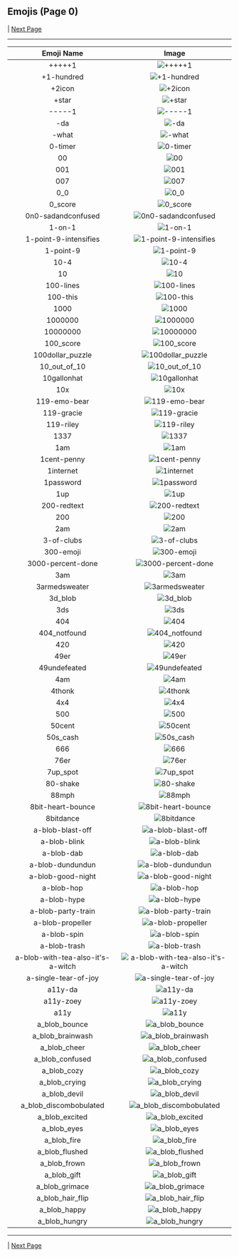 
## Emojis (Page 0)


  | [Next Page](/docs/hashicorp/page-a-0001.md)

<hr />

|Emoji Name|Image|
| :-: | :-: |
|+++++1| ![+++++1](/emojis/hashicorp/+++++1.png)|
|+1-hundred| ![+1-hundred](/emojis/hashicorp/+1-hundred.png)|
|+2icon| ![+2icon](/emojis/hashicorp/+2icon.png)|
|+star| ![+star](/emojis/hashicorp/+star.png)|
|-----1| ![-----1](/emojis/hashicorp/-----1.png)|
|-da| ![-da](/emojis/hashicorp/-da.png)|
|-what| ![-what](/emojis/hashicorp/-what.png)|
|0-timer| ![0-timer](/emojis/hashicorp/0-timer.png)|
|00| ![00](/emojis/hashicorp/00.png)|
|001| ![001](/emojis/hashicorp/001.png)|
|007| ![007](/emojis/hashicorp/007.png)|
|0_0| ![0_0](/emojis/hashicorp/0_0.gif)|
|0_score| ![0_score](/emojis/hashicorp/0_score.gif)|
|0n0-sadandconfused| ![0n0-sadandconfused](/emojis/hashicorp/0n0-sadandconfused.png)|
|1-on-1| ![1-on-1](/emojis/hashicorp/1-on-1.png)|
|1-point-9-intensifies| ![1-point-9-intensifies](/emojis/hashicorp/1-point-9-intensifies.gif)|
|1-point-9| ![1-point-9](/emojis/hashicorp/1-point-9.png)|
|10-4| ![10-4](/emojis/hashicorp/10-4.png)|
|10| ![10](/emojis/hashicorp/10.gif)|
|100-lines| ![100-lines](/emojis/hashicorp/100-lines.gif)|
|100-this| ![100-this](/emojis/hashicorp/100-this.png)|
|1000| ![1000](/emojis/hashicorp/1000.png)|
|1000000| ![1000000](/emojis/hashicorp/1000000.png)|
|10000000| ![10000000](/emojis/hashicorp/10000000.gif)|
|100_score| ![100_score](/emojis/hashicorp/100_score.gif)|
|100dollar_puzzle| ![100dollar_puzzle](/emojis/hashicorp/100dollar_puzzle.jpg)|
|10_out_of_10| ![10_out_of_10](/emojis/hashicorp/10_out_of_10.gif)|
|10gallonhat| ![10gallonhat](/emojis/hashicorp/10gallonhat.png)|
|10x| ![10x](/emojis/hashicorp/10x.png)|
|119-emo-bear| ![119-emo-bear](/emojis/hashicorp/119-emo-bear.jpg)|
|119-gracie| ![119-gracie](/emojis/hashicorp/119-gracie.jpg)|
|119-riley| ![119-riley](/emojis/hashicorp/119-riley.jpg)|
|1337| ![1337](/emojis/hashicorp/1337.png)|
|1am| ![1am](/emojis/hashicorp/1am.png)|
|1cent-penny| ![1cent-penny](/emojis/hashicorp/1cent-penny.png)|
|1internet| ![1internet](/emojis/hashicorp/1internet.png)|
|1password| ![1password](/emojis/hashicorp/1password.png)|
|1up| ![1up](/emojis/hashicorp/1up.png)|
|200-redtext| ![200-redtext](/emojis/hashicorp/200-redtext.png)|
|200| ![200](/emojis/hashicorp/200.jpg)|
|2am| ![2am](/emojis/hashicorp/2am.png)|
|3-of-clubs| ![3-of-clubs](/emojis/hashicorp/3-of-clubs.png)|
|300-emoji| ![300-emoji](/emojis/hashicorp/300-emoji.jpg)|
|3000-percent-done| ![3000-percent-done](/emojis/hashicorp/3000-percent-done.png)|
|3am| ![3am](/emojis/hashicorp/3am.png)|
|3armedsweater| ![3armedsweater](/emojis/hashicorp/3armedsweater.jpg)|
|3d_blob| ![3d_blob](/emojis/hashicorp/3d_blob.png)|
|3ds| ![3ds](/emojis/hashicorp/3ds.jpg)|
|404| ![404](/emojis/hashicorp/404.png)|
|404_notfound| ![404_notfound](/emojis/hashicorp/404_notfound.jpg)|
|420| ![420](/emojis/hashicorp/420.png)|
|49er| ![49er](/emojis/hashicorp/49er.png)|
|49undefeated| ![49undefeated](/emojis/hashicorp/49undefeated.jpg)|
|4am| ![4am](/emojis/hashicorp/4am.png)|
|4thonk| ![4thonk](/emojis/hashicorp/4thonk.png)|
|4x4| ![4x4](/emojis/hashicorp/4x4.png)|
|500| ![500](/emojis/hashicorp/500.png)|
|50cent| ![50cent](/emojis/hashicorp/50cent.png)|
|50s_cash| ![50s_cash](/emojis/hashicorp/50s_cash.gif)|
|666| ![666](/emojis/hashicorp/666.png)|
|76er| ![76er](/emojis/hashicorp/76er.png)|
|7up_spot| ![7up_spot](/emojis/hashicorp/7up_spot.png)|
|80-shake| ![80-shake](/emojis/hashicorp/80-shake.gif)|
|88mph| ![88mph](/emojis/hashicorp/88mph.gif)|
|8bit-heart-bounce| ![8bit-heart-bounce](/emojis/hashicorp/8bit-heart-bounce.gif)|
|8bitdance| ![8bitdance](/emojis/hashicorp/8bitdance.gif)|
|a-blob-blast-off| ![a-blob-blast-off](/emojis/hashicorp/a-blob-blast-off.gif)|
|a-blob-blink| ![a-blob-blink](/emojis/hashicorp/a-blob-blink.gif)|
|a-blob-dab| ![a-blob-dab](/emojis/hashicorp/a-blob-dab.gif)|
|a-blob-dundundun| ![a-blob-dundundun](/emojis/hashicorp/a-blob-dundundun.gif)|
|a-blob-good-night| ![a-blob-good-night](/emojis/hashicorp/a-blob-good-night.gif)|
|a-blob-hop| ![a-blob-hop](/emojis/hashicorp/a-blob-hop.gif)|
|a-blob-hype| ![a-blob-hype](/emojis/hashicorp/a-blob-hype.gif)|
|a-blob-party-train| ![a-blob-party-train](/emojis/hashicorp/a-blob-party-train.gif)|
|a-blob-propeller| ![a-blob-propeller](/emojis/hashicorp/a-blob-propeller.gif)|
|a-blob-spin| ![a-blob-spin](/emojis/hashicorp/a-blob-spin.gif)|
|a-blob-trash| ![a-blob-trash](/emojis/hashicorp/a-blob-trash.gif)|
|a-blob-with-tea-also-it's-a-witch| ![a-blob-with-tea-also-it's-a-witch](/emojis/hashicorp/a-blob-with-tea-also-it's-a-witch.png)|
|a-single-tear-of-joy| ![a-single-tear-of-joy](/emojis/hashicorp/a-single-tear-of-joy.png)|
|a11y-da| ![a11y-da](/emojis/hashicorp/a11y-da.png)|
|a11y-zoey| ![a11y-zoey](/emojis/hashicorp/a11y-zoey.png)|
|a11y| ![a11y](/emojis/hashicorp/a11y.png)|
|a_blob_bounce| ![a_blob_bounce](/emojis/hashicorp/a_blob_bounce.gif)|
|a_blob_brainwash| ![a_blob_brainwash](/emojis/hashicorp/a_blob_brainwash.gif)|
|a_blob_cheer| ![a_blob_cheer](/emojis/hashicorp/a_blob_cheer.gif)|
|a_blob_confused| ![a_blob_confused](/emojis/hashicorp/a_blob_confused.gif)|
|a_blob_cozy| ![a_blob_cozy](/emojis/hashicorp/a_blob_cozy.png)|
|a_blob_crying| ![a_blob_crying](/emojis/hashicorp/a_blob_crying.gif)|
|a_blob_devil| ![a_blob_devil](/emojis/hashicorp/a_blob_devil.gif)|
|a_blob_discombobulated| ![a_blob_discombobulated](/emojis/hashicorp/a_blob_discombobulated.gif)|
|a_blob_excited| ![a_blob_excited](/emojis/hashicorp/a_blob_excited.gif)|
|a_blob_eyes| ![a_blob_eyes](/emojis/hashicorp/a_blob_eyes.gif)|
|a_blob_fire| ![a_blob_fire](/emojis/hashicorp/a_blob_fire.gif)|
|a_blob_flushed| ![a_blob_flushed](/emojis/hashicorp/a_blob_flushed.gif)|
|a_blob_frown| ![a_blob_frown](/emojis/hashicorp/a_blob_frown.gif)|
|a_blob_gift| ![a_blob_gift](/emojis/hashicorp/a_blob_gift.gif)|
|a_blob_grimace| ![a_blob_grimace](/emojis/hashicorp/a_blob_grimace.gif)|
|a_blob_hair_flip| ![a_blob_hair_flip](/emojis/hashicorp/a_blob_hair_flip.gif)|
|a_blob_happy| ![a_blob_happy](/emojis/hashicorp/a_blob_happy.gif)|
|a_blob_hungry| ![a_blob_hungry](/emojis/hashicorp/a_blob_hungry.gif)|

<hr/>


  | [Next Page](/docs/hashicorp/page-a-0001.md)
